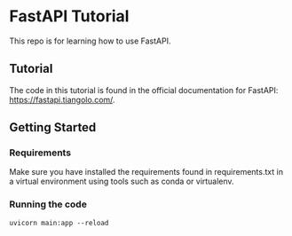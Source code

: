 # FastAPI Tutorial
This repo is for learning how to use FastAPI.

## Tutorial
The code in this tutorial is found in the official documentation for FastAPI: https://fastapi.tiangolo.com/.

## Getting Started
### Requirements
Make sure you have installed the requirements found in requirements.txt in a virtual environment using tools such as conda or virtualenv.

### Running the code
```
uvicorn main:app --reload
```




